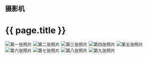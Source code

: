 ## 摄影机


<h1>{{ page.title }}</h1>

<div class="photo-gallery">
  <img src="{{ '/assets/images/first-image.jpeg'}}" alt="第一张照片">
  <img src="{{ '/assets/images/second-image.jpeg'}}" alt="第二张照片">
  <img src="{{ '/assets/images/third-image.jpeg'}}" alt="第三张照片">
  <img src="{{ '/assets/images/fourth-image.jpeg'}}" alt="第四张照片">
  <img src="{{ '/assets/images/fifth-image.jpeg'}}" alt="第五张照片">
  <img src="{{ '/assets/images/sixth-image.jpeg'}}" alt="第六张照片">
  <img src="{{ '/assets/images/seventh-image.jpeg'}}" alt="第七张照片">
  <img src="{{ '/assets/images/eighth-image.jpeg'}}" alt="第八张照片">
  <img src="{{ '/assets/images/ninth-image.jpeg'}}" alt="第九张照片">
</div>
